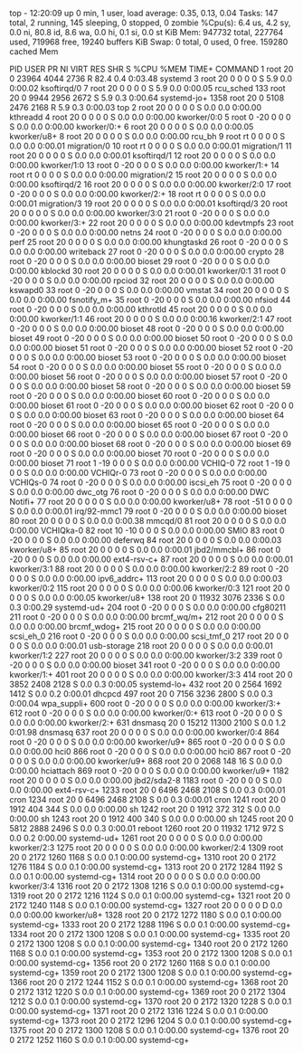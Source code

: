 top - 12:20:09 up 0 min,  1 user,  load average: 0.35, 0.13, 0.04
Tasks: 147 total,   2 running, 145 sleeping,   0 stopped,   0 zombie
%Cpu(s):  6.4 us,  4.2 sy,  0.0 ni, 80.8 id,  8.6 wa,  0.0 hi,  0.1 si,  0.0 st
KiB Mem:    947732 total,   227764 used,   719968 free,    19240 buffers
KiB Swap:        0 total,        0 used,        0 free.   159280 cached Mem

  PID USER      PR  NI    VIRT    RES    SHR S  %CPU %MEM     TIME+ COMMAND
    1 root      20   0   23964   4044   2736 R  82.4  0.4   0:03.48 systemd
    3 root      20   0       0      0      0 S   5.9  0.0   0:00.02 ksoftirqd/0
    7 root      20   0       0      0      0 S   5.9  0.0   0:00.05 rcu_sched
  133 root      20   0    9944   2956   2672 S   5.9  0.3   0:00.64 systemd-jo+
 1358 root      20   0    5108   2476   2168 R   5.9  0.3   0:00.03 top
    2 root      20   0       0      0      0 S   0.0  0.0   0:00.00 kthreadd
    4 root      20   0       0      0      0 S   0.0  0.0   0:00.00 kworker/0:0
    5 root       0 -20       0      0      0 S   0.0  0.0   0:00.00 kworker/0:+
    6 root      20   0       0      0      0 S   0.0  0.0   0:00.05 kworker/u8+
    8 root      20   0       0      0      0 S   0.0  0.0   0:00.00 rcu_bh
    9 root      rt   0       0      0      0 S   0.0  0.0   0:00.01 migration/0
   10 root      rt   0       0      0      0 S   0.0  0.0   0:00.01 migration/1
   11 root      20   0       0      0      0 S   0.0  0.0   0:00.01 ksoftirqd/1
   12 root      20   0       0      0      0 S   0.0  0.0   0:00.00 kworker/1:0
   13 root       0 -20       0      0      0 S   0.0  0.0   0:00.00 kworker/1:+
   14 root      rt   0       0      0      0 S   0.0  0.0   0:00.00 migration/2
   15 root      20   0       0      0      0 S   0.0  0.0   0:00.00 ksoftirqd/2
   16 root      20   0       0      0      0 S   0.0  0.0   0:00.00 kworker/2:0
   17 root       0 -20       0      0      0 S   0.0  0.0   0:00.00 kworker/2:+
   18 root      rt   0       0      0      0 S   0.0  0.0   0:00.01 migration/3
   19 root      20   0       0      0      0 S   0.0  0.0   0:00.01 ksoftirqd/3
   20 root      20   0       0      0      0 S   0.0  0.0   0:00.00 kworker/3:0
   21 root       0 -20       0      0      0 S   0.0  0.0   0:00.00 kworker/3:+
   22 root      20   0       0      0      0 S   0.0  0.0   0:00.00 kdevtmpfs
   23 root       0 -20       0      0      0 S   0.0  0.0   0:00.00 netns
   24 root       0 -20       0      0      0 S   0.0  0.0   0:00.00 perf
   25 root      20   0       0      0      0 S   0.0  0.0   0:00.00 khungtaskd
   26 root       0 -20       0      0      0 S   0.0  0.0   0:00.00 writeback
   27 root       0 -20       0      0      0 S   0.0  0.0   0:00.00 crypto
   28 root       0 -20       0      0      0 S   0.0  0.0   0:00.00 bioset
   29 root       0 -20       0      0      0 S   0.0  0.0   0:00.00 kblockd
   30 root      20   0       0      0      0 S   0.0  0.0   0:00.01 kworker/0:1
   31 root       0 -20       0      0      0 S   0.0  0.0   0:00.00 rpciod
   32 root      20   0       0      0      0 S   0.0  0.0   0:00.00 kswapd0
   33 root       0 -20       0      0      0 S   0.0  0.0   0:00.00 vmstat
   34 root      20   0       0      0      0 S   0.0  0.0   0:00.00 fsnotify_m+
   35 root       0 -20       0      0      0 S   0.0  0.0   0:00.00 nfsiod
   44 root       0 -20       0      0      0 S   0.0  0.0   0:00.00 kthrotld
   45 root      20   0       0      0      0 S   0.0  0.0   0:00.00 kworker/1:1
   46 root      20   0       0      0      0 S   0.0  0.0   0:00.16 kworker/2:1
   47 root       0 -20       0      0      0 S   0.0  0.0   0:00.00 bioset
   48 root       0 -20       0      0      0 S   0.0  0.0   0:00.00 bioset
   49 root       0 -20       0      0      0 S   0.0  0.0   0:00.00 bioset
   50 root       0 -20       0      0      0 S   0.0  0.0   0:00.00 bioset
   51 root       0 -20       0      0      0 S   0.0  0.0   0:00.00 bioset
   52 root       0 -20       0      0      0 S   0.0  0.0   0:00.00 bioset
   53 root       0 -20       0      0      0 S   0.0  0.0   0:00.00 bioset
   54 root       0 -20       0      0      0 S   0.0  0.0   0:00.00 bioset
   55 root       0 -20       0      0      0 S   0.0  0.0   0:00.00 bioset
   56 root       0 -20       0      0      0 S   0.0  0.0   0:00.00 bioset
   57 root       0 -20       0      0      0 S   0.0  0.0   0:00.00 bioset
   58 root       0 -20       0      0      0 S   0.0  0.0   0:00.00 bioset
   59 root       0 -20       0      0      0 S   0.0  0.0   0:00.00 bioset
   60 root       0 -20       0      0      0 S   0.0  0.0   0:00.00 bioset
   61 root       0 -20       0      0      0 S   0.0  0.0   0:00.00 bioset
   62 root       0 -20       0      0      0 S   0.0  0.0   0:00.00 bioset
   63 root       0 -20       0      0      0 S   0.0  0.0   0:00.00 bioset
   64 root       0 -20       0      0      0 S   0.0  0.0   0:00.00 bioset
   65 root       0 -20       0      0      0 S   0.0  0.0   0:00.00 bioset
   66 root       0 -20       0      0      0 S   0.0  0.0   0:00.00 bioset
   67 root       0 -20       0      0      0 S   0.0  0.0   0:00.00 bioset
   68 root       0 -20       0      0      0 S   0.0  0.0   0:00.00 bioset
   69 root       0 -20       0      0      0 S   0.0  0.0   0:00.00 bioset
   70 root       0 -20       0      0      0 S   0.0  0.0   0:00.00 bioset
   71 root       1 -19       0      0      0 S   0.0  0.0   0:00.00 VCHIQ-0
   72 root       1 -19       0      0      0 S   0.0  0.0   0:00.00 VCHIQr-0
   73 root       0 -20       0      0      0 S   0.0  0.0   0:00.00 VCHIQs-0
   74 root       0 -20       0      0      0 S   0.0  0.0   0:00.00 iscsi_eh
   75 root       0 -20       0      0      0 S   0.0  0.0   0:00.00 dwc_otg
   76 root       0 -20       0      0      0 S   0.0  0.0   0:00.00 DWC Notifi+
   77 root      20   0       0      0      0 S   0.0  0.0   0:00.00 kworker/u8+
   78 root     -51   0       0      0      0 S   0.0  0.0   0:00.01 irq/92-mmc1
   79 root       0 -20       0      0      0 S   0.0  0.0   0:00.00 bioset
   80 root      20   0       0      0      0 S   0.0  0.0   0:00.38 mmcqd/0
   81 root      20   0       0      0      0 S   0.0  0.0   0:00.00 VCHIQka-0
   82 root      10 -10       0      0      0 S   0.0  0.0   0:00.00 SMIO
   83 root       0 -20       0      0      0 S   0.0  0.0   0:00.00 deferwq
   84 root      20   0       0      0      0 S   0.0  0.0   0:00.03 kworker/u8+
   85 root      20   0       0      0      0 S   0.0  0.0   0:00.01 jbd2/mmcbl+
   86 root       0 -20       0      0      0 S   0.0  0.0   0:00.00 ext4-rsv-c+
   87 root      20   0       0      0      0 S   0.0  0.0   0:00.01 kworker/3:1
   88 root      20   0       0      0      0 S   0.0  0.0   0:00.00 kworker/2:2
   89 root       0 -20       0      0      0 S   0.0  0.0   0:00.00 ipv6_addrc+
  113 root      20   0       0      0      0 S   0.0  0.0   0:00.03 kworker/0:2
  115 root      20   0       0      0      0 S   0.0  0.0   0:00.06 kworker/0:3
  121 root      20   0       0      0      0 S   0.0  0.0   0:00.05 kworker/u8+
  138 root      20   0   11932   3076   2336 S   0.0  0.3   0:00.29 systemd-ud+
  204 root       0 -20       0      0      0 S   0.0  0.0   0:00.00 cfg80211
  211 root       0 -20       0      0      0 S   0.0  0.0   0:00.00 brcmf_wq/m+
  212 root      20   0       0      0      0 S   0.0  0.0   0:00.00 brcmf_wdog+
  215 root      20   0       0      0      0 S   0.0  0.0   0:00.00 scsi_eh_0
  216 root       0 -20       0      0      0 S   0.0  0.0   0:00.00 scsi_tmf_0
  217 root      20   0       0      0      0 S   0.0  0.0   0:00.01 usb-storage
  218 root      20   0       0      0      0 S   0.0  0.0   0:00.01 kworker/1:2
  227 root      20   0       0      0      0 S   0.0  0.0   0:00.00 kworker/3:2
  339 root       0 -20       0      0      0 S   0.0  0.0   0:00.00 bioset
  341 root       0 -20       0      0      0 S   0.0  0.0   0:00.00 kworker/1:+
  401 root      20   0       0      0      0 S   0.0  0.0   0:00.00 kworker/3:3
  414 root      20   0    3852   2408   2128 S   0.0  0.3   0:00.05 systemd-lo+
  432 root      20   0    2564   1692   1412 S   0.0  0.2   0:00.01 dhcpcd
  497 root      20   0    7156   3236   2800 S   0.0  0.3   0:00.04 wpa_suppli+
  600 root       0 -20       0      0      0 S   0.0  0.0   0:00.00 kworker/3:+
  612 root       0 -20       0      0      0 S   0.0  0.0   0:00.00 kworker/0:+
  613 root       0 -20       0      0      0 S   0.0  0.0   0:00.00 kworker/2:+
  631 dnsmasq   20   0   15212  11300   2100 S   0.0  1.2   0:01.98 dnsmasq
  637 root      20   0       0      0      0 S   0.0  0.0   0:00.00 kworker/0:4
  864 root       0 -20       0      0      0 S   0.0  0.0   0:00.00 kworker/u9+
  865 root       0 -20       0      0      0 S   0.0  0.0   0:00.00 hci0
  866 root       0 -20       0      0      0 S   0.0  0.0   0:00.00 hci0
  867 root       0 -20       0      0      0 S   0.0  0.0   0:00.00 kworker/u9+
  868 root      20   0    2068    148     16 S   0.0  0.0   0:00.00 hciattach
  869 root       0 -20       0      0      0 S   0.0  0.0   0:00.00 kworker/u9+
 1182 root      20   0       0      0      0 S   0.0  0.0   0:00.00 jbd2/sda2-8
 1183 root       0 -20       0      0      0 S   0.0  0.0   0:00.00 ext4-rsv-c+
 1233 root      20   0    6496   2468   2108 S   0.0  0.3   0:00.01 cron
 1234 root      20   0    6496   2468   2108 S   0.0  0.3   0:00.01 cron
 1241 root      20   0    1912    404    344 S   0.0  0.0   0:00.00 sh
 1242 root      20   0    1912    372    312 S   0.0  0.0   0:00.00 sh
 1243 root      20   0    1912    400    340 S   0.0  0.0   0:00.00 sh
 1245 root      20   0    5812   2888   2496 S   0.0  0.3   0:00.01 reboot
 1260 root      20   0   11932   1712    972 S   0.0  0.2   0:00.00 systemd-ud+
 1261 root      20   0       0      0      0 S   0.0  0.0   0:00.00 kworker/2:3
 1275 root      20   0       0      0      0 S   0.0  0.0   0:00.00 kworker/2:4
 1309 root      20   0    2172   1260   1168 S   0.0  0.1   0:00.00 systemd-cg+
 1310 root      20   0    2172   1276   1184 S   0.0  0.1   0:00.00 systemd-cg+
 1313 root      20   0    2172   1284   1192 S   0.0  0.1   0:00.00 systemd-cg+
 1314 root      20   0       0      0      0 S   0.0  0.0   0:00.00 kworker/3:4
 1316 root      20   0    2172   1308   1216 S   0.0  0.1   0:00.00 systemd-cg+
 1319 root      20   0    2172   1216   1124 S   0.0  0.1   0:00.00 systemd-cg+
 1321 root      20   0    2172   1240   1148 S   0.0  0.1   0:00.00 systemd-cg+
 1327 root      20   0       0      0      0 D   0.0  0.0   0:00.00 kworker/u8+
 1328 root      20   0    2172   1272   1180 S   0.0  0.1   0:00.00 systemd-cg+
 1333 root      20   0    2172   1288   1196 S   0.0  0.1   0:00.00 systemd-cg+
 1334 root      20   0    2172   1300   1208 S   0.0  0.1   0:00.00 systemd-cg+
 1335 root      20   0    2172   1300   1208 S   0.0  0.1   0:00.00 systemd-cg+
 1340 root      20   0    2172   1260   1168 S   0.0  0.1   0:00.00 systemd-cg+
 1353 root      20   0    2172   1300   1208 S   0.0  0.1   0:00.00 systemd-cg+
 1356 root      20   0    2172   1260   1168 S   0.0  0.1   0:00.00 systemd-cg+
 1359 root      20   0    2172   1300   1208 S   0.0  0.1   0:00.00 systemd-cg+
 1366 root      20   0    2172   1244   1152 S   0.0  0.1   0:00.00 systemd-cg+
 1368 root      20   0    2172   1312   1220 S   0.0  0.1   0:00.00 systemd-cg+
 1369 root      20   0    2172   1304   1212 S   0.0  0.1   0:00.00 systemd-cg+
 1370 root      20   0    2172   1320   1228 S   0.0  0.1   0:00.00 systemd-cg+
 1371 root      20   0    2172   1316   1224 S   0.0  0.1   0:00.00 systemd-cg+
 1373 root      20   0    2172   1296   1204 S   0.0  0.1   0:00.00 systemd-cg+
 1375 root      20   0    2172   1300   1208 S   0.0  0.1   0:00.00 systemd-cg+
 1376 root      20   0    2172   1252   1160 S   0.0  0.1   0:00.00 systemd-cg+

